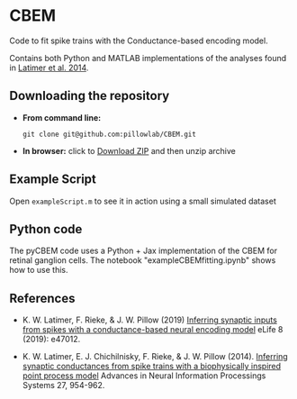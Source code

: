 CBEM
=========================

Code to fit spike trains with the Conductance-based encoding model.

Contains both Python and MATLAB implementations of the analyses
found in [Latimer et al. 2014](http://pillowlab.princeton.edu/pubs/Latimer_conductancePointProc_NIPS14.pdf).


Downloading the repository
------------

- **From command line:**

     ```git clone git@github.com:pillowlab/CBEM.git```

- **In browser:**   click to
  [Download ZIP](https://github.com/pillowlab/CBEM/archive/master.zip)
  and then unzip archive


Example Script
-
Open ``exampleScript.m`` to see it in action using a small simulated dataset

Python code
------------
The pyCBEM code uses a Python + Jax implementation of the CBEM for retinal ganglion cells.
The notebook "exampleCBEMfitting.ipynb" shows how to use this.

## References

- K. W. Latimer,  F. Rieke, & J. W. Pillow (2019)
[Inferring synaptic inputs from spikes with a conductance-based neural encoding model](https://elifesciences.org/articles/47012) eLife 8 (2019): e47012.

- K. W. Latimer, E. J. Chichilnisky, F. Rieke, & J. W. Pillow
 (2014).
 [Inferring synaptic conductances from spike trains with a biophysically inspired point process model](http://pillowlab.princeton.edu/pubs/Latimer_conductancePointProc_NIPS14.pdf) Advances in Neural Information Processings Systems 27, 954-962. 
